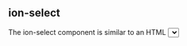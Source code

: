 <h2>ion-select</h2>

The ion-select component is similar to an HTML <select> element, however, Ionic’s select component makes it easier for users to sort through and select the preferred option. It must be wrapped in an `ion-item`.
